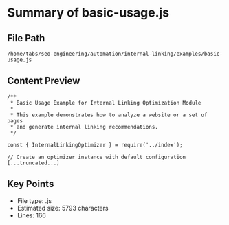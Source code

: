 # Summary of basic-usage.js
  
## File Path
`/home/tabs/seo-engineering/automation/internal-linking/examples/basic-usage.js`

## Content Preview
```
/**
 * Basic Usage Example for Internal Linking Optimization Module
 * 
 * This example demonstrates how to analyze a website or a set of pages
 * and generate internal linking recommendations.
 */

const { InternalLinkingOptimizer } = require('../index');

// Create an optimizer instance with default configuration
[...truncated...]
```

## Key Points
- File type: .js
- Estimated size: 5793 characters
- Lines: 166
